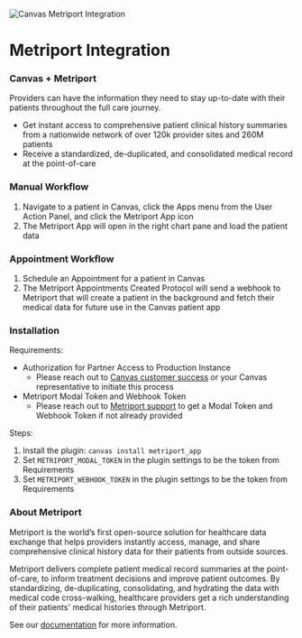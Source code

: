 ![Canvas Metriport Integration](https://images.prismic.io/canvas-website/Z8ceyBsAHJWomGnV_metriport_logo_200px.png?auto=format,compress)

# Metriport Integration

### Canvas + Metriport

Providers can have the information they need to stay up-to-date with their patients throughout the full care journey.

- Get instant access to comprehensive patient clinical history summaries from a nationwide network of over 120k provider sites and 260M patients
- Receive a standardized, de-duplicated, and consolidated medical record at the point-of-care

### Manual Workflow

1. Navigate to a patient in Canvas, click the Apps menu from the User Action Panel, and click the Metriport App icon
2. The Metriport App will open in the right chart pane and load the patient data

### Appointment Workflow

1. Schedule an Appointment for a patient in Canvas
2. The Metriport Appointments Created Protocol will send a webhook to Metriport that will create a patient in the background and fetch their medical data for future use in the Canvas patient app

### Installation

Requirements:

- Authorization for Partner Access to Production Instance
  - Please reach out to [Canvas customer success](mailto:customersuccess@canvasmedical.com) or your Canvas representative to initiate this process
- Metriport Modal Token and Webhook Token
  - Please reach out to [Metriport support](mailto:support@metriport.com) to get a Modal Token and Webhook Token if not already provided

Steps:

1. Install the plugin: `canvas install metriport_app`
2. Set `METRIPORT_MODAL_TOKEN` in the plugin settings to be the token from Requirements
3. Set `METRIPORT_WEBHOOK_TOKEN` in the plugin settings to be the token from Requirements

### About Metriport

Metriport is the world’s first open-source solution for healthcare data exchange that helps providers instantly access, manage, and share comprehensive clinical history data for their patients from outside sources.

Metriport delivers complete patient medical record summaries at the point-of-care, to inform treatment decisions and improve patient outcomes. By standardizing, de-duplicating, consolidating, and hydrating the data with medical code cross-walking, healthcare providers get a rich understanding of their patients' medical histories through Metriport.

See our [documentation](https://docs.metriport.com/ehr-apps/canvas) for more information.
